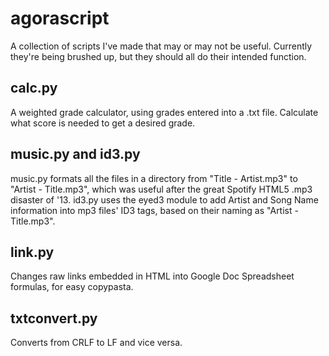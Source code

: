 agorascript
===========

A collection of scripts I've made that may or may not be useful. Currently they're being brushed up, but they should all do their intended function.


calc.py
-----------
A weighted grade calculator, using grades entered into a .txt file. Calculate what score is needed to get a desired grade.

music.py and id3.py
-----------
music.py formats all the files in a directory from "Title - Artist.mp3" to "Artist - Title.mp3", which was useful after the great Spotify HTML5 .mp3 disaster of '13.
id3.py uses the eyed3 module to add Artist and Song Name information into mp3 files' ID3 tags, based on their naming as "Artist - Title.mp3".

link.py
-----------
Changes raw links embedded in HTML into Google Doc Spreadsheet formulas, for easy copypasta.

txtconvert.py
-----------
Converts from CRLF to LF and vice versa.